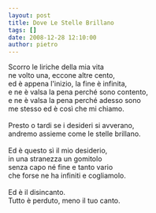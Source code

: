 ```yaml
---
layout: post
title: Dove Le Stelle Brillano
tags: []
date: 2008-12-28 12:10:00
author: pietro
---
```

Scorro le liriche della mia vita<br/>ne volto una, eccone altre cento,<br/>ed è appena l'inizio, la fine è infinita,<br/>e ne è valsa la pena perché sono contento,<br/>e ne è valsa la pena perché adesso sono<br/>me stesso ed è così che mi chiamo.<br/><br/>Presto o tardi se i desideri si avverano,<br/>andremo assieme come le stelle brillano.<br/><br/>Ed è questo sì il mio desiderio,<br/>in una stranezza un gomitolo<br/>senza capo né fine e tanto vario<br/>che forse ne ha infiniti e cogliamolo.<br/><br/>Ed è il disincanto.<br/>Tutto è perduto, meno il tuo canto.
